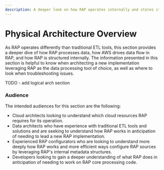 ```yaml
---
description: A deeper look on how RAP operates internally and stores its metadata.
---
```


# Physical Architecture Overview

As RAP operates differently than traditional ETL tools, this section provides a deeper dive of how RAP processes data, how AWS drives data flow in RAP, and how RAP is structured internally.  The information presented in this section is helpful to know when architecting a new implementation leveraging RAP as the data processing tool of choice, as well as where to look when troubleshooting issues.

TODO - add logical arch section

### Audience

The intended audiences for this section are the following:

* Cloud architects looking to understand which cloud resources RAP requires for its operation.
* Data architects who have experience with traditional ETL tools and solutions and are seeking to understand how RAP works in anticipation of needing to lead a new RAP implementation.
* Experienced RAP configurators who are looking to understand more deeply how RAP works and more efficient ways configure RAP sources by leveraging RAP's internal metadata structures.
* Developers looking to gain a deeper understanding of what RAP does in anticipation of needing to work on RAP core processing code.




